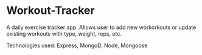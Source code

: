 # Workout-Tracker

A daily exercise tracker app. Allows user to add new workorkouts or update existing workouts with type, weight, reps, etc.

Technologies used: Express, MongoD, Node, Mongoose
